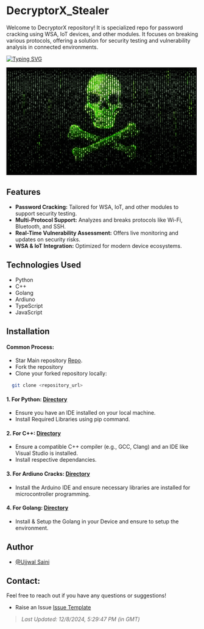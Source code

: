 # DecryptorX_Stealer
Welcome to DecryptorX repository!
It is specialized repo for password cracking using WSA, IoT devices, and other modules. It focuses on breaking various protocols, offering a solution for security testing and vulnerability analysis in connected environments.

[![Typing SVG](https://readme-typing-svg.herokuapp.com?font=VT323&size=30&pause=1000&color=39D925E1&width=700&height=50&lines=This+Repository+is+for+Education+Purpose+Only)](https://git.io/typing-svg)
<!--[![Typing SVG](https://readme-typing-svg.herokuapp.com?font=Orbitron&size=30&pause=1000&color=39D925E1&width=700&height=70&lines=This+Repository+is+Only+for+Education+Purpose)](https://git.io/typing-svg)-->
<img src="https://github.com/UjjwalSaini07/DecryptorX_Stealer/blob/main/ArdiunoCracks/assests/ReadmeAssests/Hacks.gif?raw=true">

## Features
- **Password Cracking:** Tailored for WSA, IoT, and other modules to support security testing.
- **Multi-Protocol Support:** Analyzes and breaks protocols like Wi-Fi, Bluetooth, and SSH.
- **Real-Time Vulnerability Assessment:** Offers live monitoring and updates on security risks.
- **WSA & IoT Integration:** Optimized for modern device ecosystems.

## Technologies Used
- Python
- C++
- Golang
- Ardiuno
- TypeScript
- JavaScript

## Installation
#### Common Process:
- Star Main repository [Repo](https://github.com/UjjwalSaini07/DecryptorX_Stealer).
- Fork the repository
- Clone your forked repository locally:
```bash
  git clone <repository_url>
```

#### 1. For Python: [Directory](https://github.com/UjjwalSaini07/DecryptorX_Stealer/tree/main/PythonDataScripting)
- Ensure you have an IDE installed on your local machine.
- Install Required Libraries using pip command.

#### 2. For C++: [Directory](https://github.com/UjjwalSaini07/DecryptorX_Stealer/tree/main/WSAStartup)
- Ensure a compatible C++ compiler (e.g., GCC, Clang) and an IDE like Visual Studio is installed.
- Install respective dependancies.

#### 3. For Ardiuno Cracks: [Directory](https://github.com/UjjwalSaini07/DecryptorX_Stealer/tree/main/ArdiunoCracks)
- Install the Arduino IDE and ensure necessary libraries are installed for microcontroller programming.

#### 4. For Golang: [Directory](https://github.com/UjjwalSaini07/DecryptorX_Stealer/tree/main/GOScripting)
- Install & Setup the Golang in your Device and ensure to setup the environment.

## Author
- [@Ujjwal Saini](https://github.com/UjjwalSaini07)

## Contact:
Feel free to reach out if you have any questions or suggestions!

- Raise an Issue [Issue Template](https://github.com/UjjwalSaini07/DecryptorX_Stealer/issues/new/choose)

> _Last Updated: 12/8/2024, 5:29:47 PM (in GMT)_
